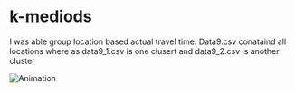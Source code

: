 # k-mediods

I was able group location based actual travel time. 
Data9.csv conataind all locations where as data9_1.csv is one clusert and data9_2.csv is another cluster

![Animation](https://user-images.githubusercontent.com/3725274/147603429-cd0f58c4-7022-40d0-a270-1e26fbf7a54f.gif)

